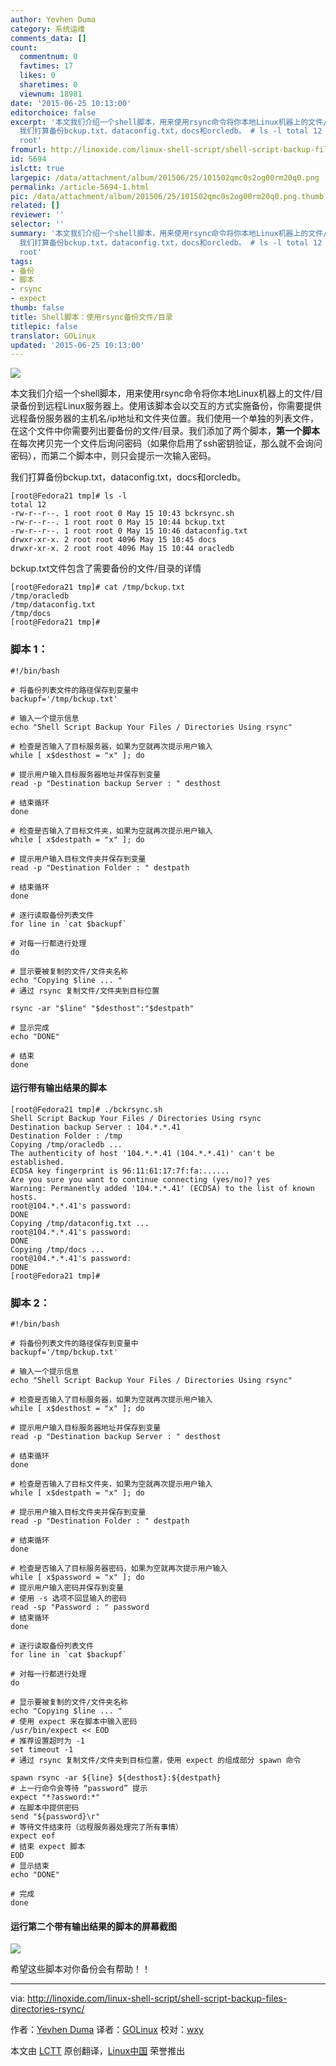 ```yaml
---
author: Yevhen Duma
category: 系统运维
comments_data: []
count:
  commentnum: 0
  favtimes: 17
  likes: 0
  sharetimes: 0
  viewnum: 18981
date: '2015-06-25 10:13:00'
editorchoice: false
excerpt: '本文我们介绍一个shell脚本，用来使用rsync命令将你本地Linux机器上的文件/目录备份到远程Linux服务器上。使用该脚本会以交互的方式实施备份，你需要提供远程备份服务器的主机名/ip地址和文件夹位置。我们使用一个单独的列表文件，在这个文件中你需要列出要备份的文件/目录。我们添加了两个脚本，第一个脚本在每次拷贝完一个文件后询问密码（如果你启用了ssh密钥验证，那么就不会询问密码），而第二个脚本中，则只会提示一次输入密码。
  我们打算备份bckup.txt，dataconfig.txt，docs和orcledb。 # ls -l total 12 -rw-r--r--. 1 root
  root'
fromurl: http://linoxide.com/linux-shell-script/shell-script-backup-files-directories-rsync/
id: 5694
islctt: true
largepic: /data/attachment/album/201506/25/101502qmc0s2og00rm20q0.png
permalink: /article-5694-1.html
pic: /data/attachment/album/201506/25/101502qmc0s2og00rm20q0.png.thumb.jpg
related: []
reviewer: ''
selector: ''
summary: '本文我们介绍一个shell脚本，用来使用rsync命令将你本地Linux机器上的文件/目录备份到远程Linux服务器上。使用该脚本会以交互的方式实施备份，你需要提供远程备份服务器的主机名/ip地址和文件夹位置。我们使用一个单独的列表文件，在这个文件中你需要列出要备份的文件/目录。我们添加了两个脚本，第一个脚本在每次拷贝完一个文件后询问密码（如果你启用了ssh密钥验证，那么就不会询问密码），而第二个脚本中，则只会提示一次输入密码。
  我们打算备份bckup.txt，dataconfig.txt，docs和orcledb。 # ls -l total 12 -rw-r--r--. 1 root
  root'
tags:
- 备份
- 脚本
- rsync
- expect
thumb: false
title: Shell脚本：使用rsync备份文件/目录
titlepic: false
translator: GOLinux
updated: '2015-06-25 10:13:00'
---
```


![](/data/attachment/album/201506/25/101502qmc0s2og00rm20q0.png)


本文我们介绍一个shell脚本，用来使用rsync命令将你本地Linux机器上的文件/目录备份到远程Linux服务器上。使用该脚本会以交互的方式实施备份，你需要提供远程备份服务器的主机名/ip地址和文件夹位置。我们使用一个单独的列表文件，在这个文件中你需要列出要备份的文件/目录。我们添加了两个脚本，**第一个脚本**在每次拷贝完一个文件后询问密码（如果你启用了ssh密钥验证，那么就不会询问密码），而第二个脚本中，则只会提示一次输入密码。


我们打算备份bckup.txt，dataconfig.txt，docs和orcledb。



```
[root@Fedora21 tmp]# ls -l
total 12
-rw-r--r--. 1 root root 0 May 15 10:43 bckrsync.sh
-rw-r--r--. 1 root root 0 May 15 10:44 bckup.txt
-rw-r--r--. 1 root root 0 May 15 10:46 dataconfig.txt
drwxr-xr-x. 2 root root 4096 May 15 10:45 docs
drwxr-xr-x. 2 root root 4096 May 15 10:44 oracledb

```

bckup.txt文件包含了需要备份的文件/目录的详情



```
[root@Fedora21 tmp]# cat /tmp/bckup.txt
/tmp/oracledb
/tmp/dataconfig.txt
/tmp/docs
[root@Fedora21 tmp]#

```

### 脚本 1：



```
#!/bin/bash

# 将备份列表文件的路径保存到变量中
backupf='/tmp/bckup.txt'

# 输入一个提示信息
echo "Shell Script Backup Your Files / Directories Using rsync"

# 检查是否输入了目标服务器，如果为空就再次提示用户输入
while [ x$desthost = "x" ]; do

# 提示用户输入目标服务器地址并保存到变量
read -p "Destination backup Server : " desthost

# 结束循环
done

# 检查是否输入了目标文件夹，如果为空就再次提示用户输入
while [ x$destpath = "x" ]; do

# 提示用户输入目标文件夹并保存到变量
read -p "Destination Folder : " destpath

# 结束循环
done

# 逐行读取备份列表文件
for line in `cat $backupf`

# 对每一行都进行处理
do

# 显示要被复制的文件/文件夹名称
echo "Copying $line ... "
# 通过 rsync 复制文件/文件夹到目标位置

rsync -ar "$line" "$desthost":"$destpath"

# 显示完成
echo "DONE"

# 结束
done

```

#### 运行带有输出结果的脚本



```
[root@Fedora21 tmp]# ./bckrsync.sh
Shell Script Backup Your Files / Directories Using rsync
Destination backup Server : 104.*.*.41
Destination Folder : /tmp
Copying /tmp/oracledb ...
The authenticity of host '104.*.*.41 (104.*.*.41)' can't be established.
ECDSA key fingerprint is 96:11:61:17:7f:fa:......
Are you sure you want to continue connecting (yes/no)? yes
Warning: Permanently added '104.*.*.41' (ECDSA) to the list of known hosts.
root@104.*.*.41's password:
DONE
Copying /tmp/dataconfig.txt ...
root@104.*.*.41's password:
DONE
Copying /tmp/docs ...
root@104.*.*.41's password:
DONE
[root@Fedora21 tmp]#

```

### 脚本 2：



```
#!/bin/bash

# 将备份列表文件的路径保存到变量中
backupf='/tmp/bckup.txt'

# 输入一个提示信息
echo "Shell Script Backup Your Files / Directories Using rsync"

# 检查是否输入了目标服务器，如果为空就再次提示用户输入
while [ x$desthost = "x" ]; do

# 提示用户输入目标服务器地址并保存到变量
read -p "Destination backup Server : " desthost

# 结束循环
done

# 检查是否输入了目标文件夹，如果为空就再次提示用户输入
while [ x$destpath = "x" ]; do

# 提示用户输入目标文件夹并保存到变量
read -p "Destination Folder : " destpath

# 结束循环
done

# 检查是否输入了目标服务器密码，如果为空就再次提示用户输入
while [ x$password = "x" ]; do
# 提示用户输入密码并保存到变量
# 使用 -s 选项不回显输入的密码
read -sp "Password : " password
# 结束循环
done

# 逐行读取备份列表文件
for line in `cat $backupf`

# 对每一行都进行处理
do

# 显示要被复制的文件/文件夹名称
echo "Copying $line ... "
# 使用 expect 来在脚本中输入密码
/usr/bin/expect << EOD
# 推荐设置超时为 -1 
set timeout -1
# 通过 rsync 复制文件/文件夹到目标位置，使用 expect 的组成部分 spawn 命令

spawn rsync -ar ${line} ${desthost}:${destpath}
# 上一行命令会等待 “password” 提示
expect "*?assword:*"
# 在脚本中提供密码
send "${password}\r"
# 等待文件结束符（远程服务器处理完了所有事情）
expect eof
# 结束 expect 脚本
EOD
# 显示结束
echo "DONE"

# 完成
done

```

#### 运行第二个带有输出结果的脚本的屏幕截图


![](/data/attachment/album/201506/25/101538i78tldd3pclt7l5p.png)


希望这些脚本对你备份会有帮助！！




---


via: <http://linoxide.com/linux-shell-script/shell-script-backup-files-directories-rsync/>


作者：[Yevhen Duma](http://linoxide.com/author/yevhend/) 译者：[GOLinux](https://github.com/GOLinux) 校对：[wxy](https://github.com/wxy)


本文由 [LCTT](https://github.com/LCTT/TranslateProject) 原创翻译，[Linux中国](https://linux.cn/) 荣誉推出